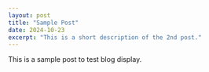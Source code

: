 ```yaml
---
layout: post
title: "Sample Post"
date: 2024-10-23
excerpt: "This is a short description of the 2nd post."
---
```


This is a sample post to test blog display.